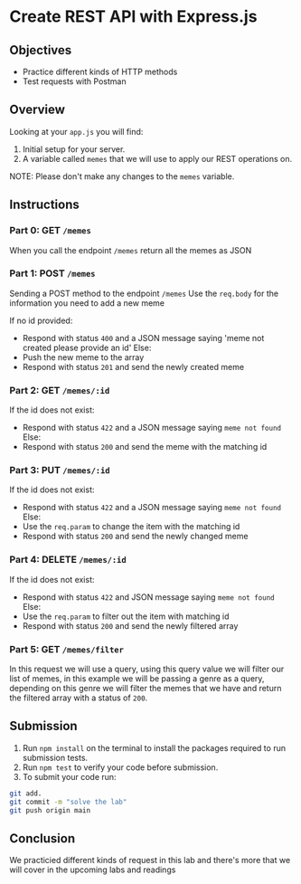 # Create REST API with Express.js

## Objectives

- Practice different kinds of HTTP methods
- Test requests with Postman

## Overview

Looking at your ```app.js``` you will find:
1. Initial setup for your server.
2. A variable called ```memes``` that we will use to apply our REST operations on.

NOTE: Please don't make any changes to the ```memes``` variable.

## Instructions

### Part 0: GET `/memes`

When you call the endpoint `/memes` return all the memes as JSON

### Part 1: POST `/memes`

Sending a POST method to the endpoint `/memes`
Use the `req.body` for the information you need to add a new meme

If no id provided:
- Respond with status `400` and a JSON message saying 'meme not created please provide an id'
Else:
- Push the new meme to the array
- Respond with status `201` and send the newly created meme

### Part 2: GET `/memes/:id`

If the id does not exist:
- Respond with status `422` and a JSON message saying `meme not found`
Else:
- Respond with status `200` and send the meme with the matching id

### Part 3: PUT `/memes/:id`

If the id does not exist:
- Respond with status `422` and a JSON message saying `meme not found`
Else:
- Use the `req.param` to change the item with the matching id
- Respond with status `200` and send the newly changed meme

### Part 4: DELETE `/memes/:id`

If the id does not exist:
- Respond with status `422` and JSON message saying `meme not found`
Else:
- Use the `req.param` to filter out the item with matching id
- Respond with status `200` and send the newly filtered array

### Part 5: GET `/memes/filter`

In this request we will use a query, using this query value we will filter our list of memes, in this example we will be passing a genre as a query, depending on this genre we will filter the memes that we have and return the filtered array with a status of `200`.


## Submission
1. Run `npm install` on the terminal to install the packages required to run submission tests.
2. Run `npm test` to verify your code before submission.
3. To submit your code run:
```bash
git add.
git commit -m "solve the lab"
git push origin main
```

## Conclusion
We practicied different kinds of request in this lab and there's more that we will cover in the upcoming labs and readings